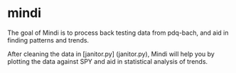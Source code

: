 # mindi
The goal of Mindi is to process back testing data from pdq-bach, and aid in finding patterns and trends.

After cleaning the data in [janitor.py] (janitor.py), Mindi will help you by plotting the data against SPY and aid in statistical analysis of trends.
